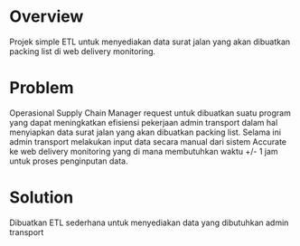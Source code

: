 # Overview
Projek simple ETL untuk menyediakan data surat jalan yang akan dibuatkan packing list di web delivery monitoring.

# Problem
Operasional Supply Chain Manager request untuk dibuatkan suatu program yang dapat meningkatkan efisiensi pekerjaan admin transport dalam hal menyiapkan data surat jalan yang akan dibuatkan packing list. Selama ini admin transport
melakukan input data secara manual dari sistem Accurate ke web delivery monitoring yang di mana membutuhkan waktu +/- 1 jam untuk proses penginputan data.

# Solution
Dibuatkan ETL sederhana untuk menyediakan data yang dibutuhkan admin transport
